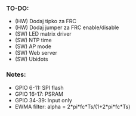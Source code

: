 ### TO-DO:
* (HW) Dodaj tipko za FRC
* (HW) Dodaj jumper za FRC enable/disable
* (SW) LED matrix driver
* (SW) NTP time
* (SW) AP mode
* (SW) Web server
* (SW) Ubidots

### Notes:
* GPIO 6-11: SPI flash
* GPIO 16-17: PSRAM
* GPIO 34-39: Input only
* EWMA filter: alpha = 2\*pi\*fc\*Ts/(1+2\*pi\*fc\*Ts)
